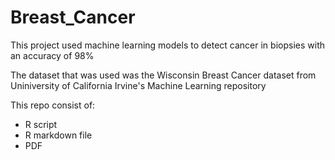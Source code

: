 # Breast_Cancer
This project used machine learning models to detect cancer in biopsies with an accuracy of 98%

The dataset that was used was the Wisconsin Breast Cancer dataset from Uniniversity of California Irvine's Machine Learning repository

This repo consist of:
* R script
* R markdown file
* PDF
